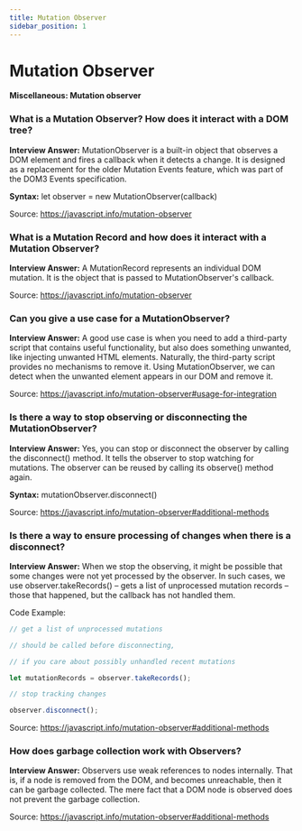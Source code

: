 ```yaml
---
title: Mutation Observer
sidebar_position: 1
---
```


# Mutation Observer

**Miscellaneous: Mutation observer**

### What is a Mutation Observer? How does it interact with a DOM tree?

**Interview Answer:** MutationObserver is a built-in object that observes a DOM element and fires a callback when it detects a change. It is designed as a replacement for the older Mutation Events feature, which was part of the DOM3 Events specification.

**Syntax:** let observer = new MutationObserver(callback)

Source: <https://javascript.info/mutation-observer>

### What is a Mutation Record and how does it interact with a Mutation Observer?

**Interview Answer:** A MutationRecord represents an individual DOM mutation. It is the object that is passed to MutationObserver's callback.

Source: <https://javascript.info/mutation-observer>

### Can you give a use case for a MutationObserver?

**Interview Answer:** A good use case is when you need to add a third-party script that contains useful functionality, but also does something unwanted, like injecting unwanted HTML elements. Naturally, the third-party script provides no mechanisms to remove it. Using MutationObserver, we can detect when the unwanted element appears in our DOM and remove it.

Source: <https://javascript.info/mutation-observer#usage-for-integration>

### Is there a way to stop observing or disconnecting the MutationObserver?

**Interview Answer:** Yes, you can stop or disconnect the observer by calling the disconnect() method. It tells the observer to stop watching for mutations. The observer can be reused by calling its observe() method again.

**Syntax:** mutationObserver.disconnect()

Source: <https://javascript.info/mutation-observer#additional-methods>

### Is there a way to ensure processing of changes when there is a disconnect?

**Interview Answer:** When we stop the observing, it might be possible that some changes were not yet processed by the observer. In such cases, we use observer.takeRecords() – gets a list of unprocessed mutation records – those that happened, but the callback has not handled them.

Code Example:

```js
// get a list of unprocessed mutations

// should be called before disconnecting,

// if you care about possibly unhandled recent mutations

let mutationRecords = observer.takeRecords();

// stop tracking changes

observer.disconnect();
```

Source: <https://javascript.info/mutation-observer#additional-methods>

### How does garbage collection work with Observers?

**Interview Answer:** Observers use weak references to nodes internally. That is, if a node is removed from the DOM, and becomes unreachable, then it can be garbage collected. The mere fact that a DOM node is observed does not prevent the garbage collection.

Source: <https://javascript.info/mutation-observer#additional-methods>
